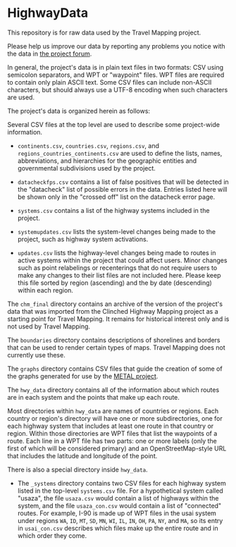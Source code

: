 # HighwayData

This repository is for raw data used by the Travel Mapping project.

Please help us improve our data by reporting any problems you notice with the data in [the project forum](http://forum.travelmapping.net/).

In general, the project's data is in plain text files in two formats: CSV using semicolon separators, and WPT or "waypoint" files.  WPT files are required to contain only plain ASCII text.  Some CSV files can include non-ASCII characters, but should always use a UTF-8 encoding when such characters are used.

The project's data is organized herein as follows:

Several CSV files at the top level are used to describe some project-wide information.

* `continents.csv`, `countries.csv`, `regions.csv`, and `regions_countries_continents.csv` are used to define the lists, names, abbreviations, and hierarchies for the geographic entities and governmental subdivisions used by the project.

* `datacheckfps.csv` contains a list of false positives that will be detected in the "datacheck" list of possible errors in the data.  Entries listed here will be shown only in the "crossed off" list on the datacheck error page.

* `systems.csv` contains a list of the highway systems included in the project.

* `systemupdates.csv` lists the system-level changes being made to the project, such as highway system activations.

* `updates.csv` lists the highway-level changes being made to routes in active systems within the project that could affect users.  Minor changes such as point relabelings or recenterings that do not require users to make any changes to their list files are not included here. Please keep this file sorted by region (ascending) and the by date (descending) within each region.

The `chm_final` directory contains an archive of the version of the project's data that was imported from the Clinched Highway Mapping project as a starting point for Travel Mapping.  It remains for historical interest only and is not used by Travel Mapping.

The `boundaries` directory contains descriptions of shorelines and borders that can be used to render certain types of maps.  Travel Mapping does not currently use these.

The `graphs` directory contains CSV files that guide the creation of some of the graphs generated for use by the [METAL project](http://courses.teresco.org/metal/).

The `hwy_data` directory contains all of the information about which routes are in each system and the points that make up each route.

Most directories within `hwy_data` are names of countries or regions.  Each country or region's directory will have one or more subdirectories, one for each highway system that includes at least one route in that country or region.  Within those directories are WPT files that list the waypoints of a route.  Each line in a WPT file has two parts: one or more labels (only the first of which will be considered primary) and an OpenStreetMap-style URL that includes the latitude and longitude of the point.

There is also a special directory inside `hwy_data`.  

* The `_systems` directory contains two CSV files for each highway system listed in the top-level `systems.csv` file.  For a hypothetical system called "usaza", the file `usaza.csv` would contain a list of highways within the system, and the file `usaza_con.csv` would contain a list of "connected" routes.  For example, I-90 is made up of WPT files in the usai system under regions `WA`, `ID`, `MT`, `SD`, `MN`, `WI`, `IL`, `IN`, `OH`, `PA`, `NY`, and `MA`, so its entry in `usai_con.csv` describes which files make up the entire route and in which order they come.
